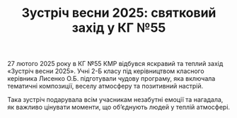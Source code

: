 ﻿---
title: "Зустріч весни 2025: святковий захід у КГ №55"
---

27 лютого 2025 року в КГ №55 КМР відбувся яскравий та теплий захід «Зустріч весни 2025». Учні 2-Б класу під керівництвом класного керівника Лисенко О.Б. підготували чудову програму, яка включала тематичні композиції, веселу атмосферу та позитивний настрій.

Така зустріч подарувала всім учасникам незабутні емоції та нагадала, як важливо цінувати моменти, що об’єднують людей у теплій атмосфері.

<slideshow />
